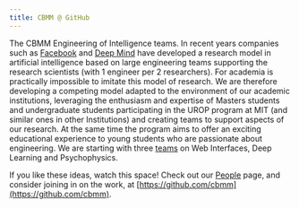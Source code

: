 ```yaml
---
title: CBMM @ GitHub
---
```


The CBMM Engineering of Intelligence teams.
In recent years companies such as [Facebook](https://research.facebook.com) and [Deep Mind](https://deepmind.com) have developed a research model in artificial intelligence based on large engineering teams supporting the research scientists (with 1 engineer per 2 researchers).
For academia is practically impossible to imitate this model of research.
We are therefore developing a competing model adapted to the environment of our academic institutions, leveraging the enthusiasm and expertise of Masters students and undergraduate students participating in the UROP program at MIT (and similar ones in other Institutions) and creating teams to support aspects of our research.
At the same time the program aims to offer an exciting educational experience to young students who are passionate about engineering.
We are starting with three [teams](/people.html) on Web Interfaces, Deep Learning and Psychophysics.

If you like these ideas, watch this space! Check out our [People](/people.html) page, and consider joining in on the work, at [https://github.com/cbmm](https://github.com/cbmm).
